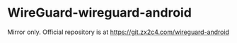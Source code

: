 # WireGuard-wireguard-android
Mirror only. Official repository is at https://git.zx2c4.com/wireguard-android
